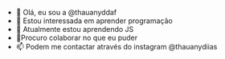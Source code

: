 - 👋 Olá, eu sou a @thauanyddaf
- 👀 Estou interessada em aprender programação
- 🌱  Atualmente estou aprendendo JS
- 💞️Procuro colaborar no que eu puder
- 📫 Podem me contactar através do instagram @thauanydiias

<!---
thauanyddaf/thauanyddaf is a ✨ special ✨ repository because its `README.md` (this file) appears on your GitHub profile.
You can click the Preview link to take a look at your changes.
--->
